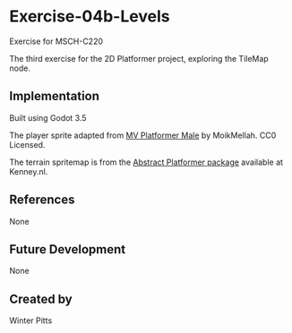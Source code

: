 # Exercise-04b-Levels

Exercise for MSCH-C220

The third exercise for the 2D Platformer project, exploring the TileMap node.


## Implementation

Built using Godot 3.5

The player sprite adapted from [MV Platformer Male](https://opengameart.org/content/mv-platformer-male-32x64) by MoikMellah. CC0 Licensed.

The terrain spritemap is from the [Abstract Platformer package](https://kenney.nl/assets/abstract-platformer) available at Kenney.nl.


## References

None


## Future Development

None


## Created by 

Winter Pitts
